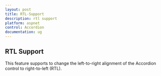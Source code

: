 ```yaml
---
layout: post
title: RTL-Support
description: rtl support
platform: aspnet
control: Accordion 
documentation: ug
---
```


## RTL Support

This feature supports to change the left-to-right alignment of the Accordion control to right-to-left (RTL). 

